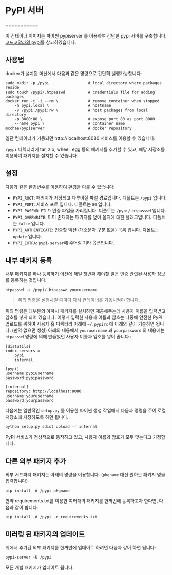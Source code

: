 # PyPI 서버
===========

이 컨테이너 이미지는 파이썬 pypiserver 를 이용하여 간단한 pypi 서버를 구축합니다.
[코드코알라의 pypi](https://github.com/codekoala/docker-pypi)를 참고하였습니다.

## 사용법

docker가 설치된 머신에서 다음과 같은 명령으로 간단히 실행가능합니다:

    sudo mkdir -p /pypi             	# local directory where packages reside
    sudo touch /pypi/.htpasswd      	# credentials file for adding packages
    docker run -t -i --rm \             # remove container when stopped
        -h pypi.local \                 # hostname
        -v /pypi:/pypi:rw \     		# host packages from local directory
        -p 8080:80 \                    # expose port 80 as port 8080
        --name pypi \                   # container name
    mcchae/pypiserver                	# docker repository

일단 컨테이너가 기동되면 http://localhost:8080 서비스를 이용할 수 있습니다.

`/pypi` 디렉터리에 tar, zip, wheel, egg 등의 패키지를 추가할 수 있고, 해당 저장소를 이용하여 패키지를 설치할 수 있습니다.

## 설정

다음과 같은 환경변수를 이용하여 환경을 다룰 수 있습니다:

* ``PYPI_ROOT``: 패키지가 저장되고 다루어질 파일 경로입니다. 디폴트는 ``/pypi`` 입니다.
* ``PYPI_PORT``: 서비스 포트 입니다. 디폴트는 ``80`` 입니다.
* ``PYPI_PASSWD_FILE``: 인증 파일을 가리킵니다. 디폴트는 ``/pypi/.htpasswd`` 입니다.
* ``PYPI_OVERWRITE``: 이미 존재하는 패키지를 덮어 쓸지에 대한 플래그입니다. 디폴트는 ``false`` 입니다.
* ``PYPI_AUTHENTICATE``: 인증할 액션 (대소문자 구분 없음) 목록 입니다. 디폴트는 `update` 입니다.
* ``PYPI_EXTRA``: ``pypi-server``에 주어질 기타 옵션입니다.

## 내부 패키지 등록

내부 패키지를 하나 등록하기 이전에 제일 첫번째 해야할 일은 인증 관련된 사용자 정보를 등록하는 것입니다.

    htpasswd -s /pypi/.htpasswd yourusername

> 위의 명령을 실행시킬 때마다 다시 컨테이너를 기동시켜야 합니다.

위의 명령은 대부분의 아파치 패키지를 설치하면 제공해주는데 사용자 이름을 입력받고 암호를 넣게 되어 있습니다. 이렇게 입력한 사용자 이름과 암호는 나중에 안전한 PyPI 업로드를 위하여 사용자 홈 디렉터리 아래에 `~/.pypirc` 에 아래와 같이 기술하면 됩니다. (만약 없으면 생성) 아래의 내용에서 `yourusername` 과
`yourpassword` 의 내용에는 `htpasswd` 명령에 의해 만들었던 사용자 이름과 암호를 넣어 줍니다.:

    [distutils]
    index-servers =
        pypi
        internal

    [pypi]
    username:pypiusername
    password:pypipassword

    [internal]
    repository: http://localhost:8080
    username:yourusername
    password:yourpassword

다음에는 일반적인 `setup.py` 를 이용한 파이썬 생성 작업에서 다음과 명령을 주어 로컬 저장소에 저장하도록 하면 됩니다.

    python setup.py sdist upload -r internal

PyPI 서비스가 정상적으로 동작하고 있고, 사용자 이름과 암호가 모두 맞는다고 가정합니다.

## 다른 외부 패키지 추가

외부 서드파티 패키지는 아래의 명령을 이용합니다. (`pkgname` 대신 원하는 패키지 명을 입력합니다)

    pip install -d /pypi pkgname

만약 requirements.txt를 이용한 여러개의 패키지를 한꺼번에 등록하고자 한다면, 다음과 같이 합니다.

    pip install -d /pypi -r requirements.txt


## 미러링 된 패키지의 업데이트

위에서 추가된 외부 패키지를 한꺼번에 업데이트 하려면 다음과 같이 하면 됩니다:

    pypi-server -U /pypi

모든 개별 패키지가 업데이트 됩니다.

